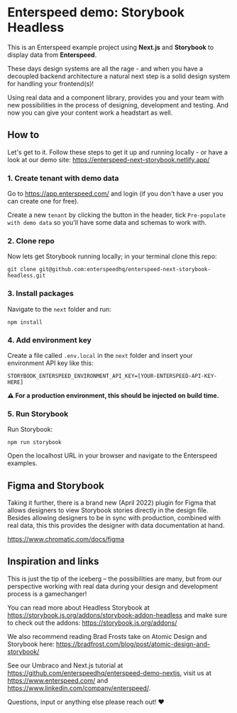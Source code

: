 # Enterspeed demo: Storybook Headless
This is an Enterspeed example project using **Next.js** and **Storybook** to display data from **Enterspeed**.

These days design systems are all the rage - and when you have a decoupled backend architecture a natural next step is a solid design system for handling your frontend(s)!

Using real data and a component library, provides you and your team with new possibilities in the process of designing, development and testing. And now you can give your content work a headstart as well.

## How to
Let's get to it. Follow these steps to get it up and running locally - or have a look at our demo site: https://enterspeed-next-storybook.netlify.app/

### 1. Create tenant with demo data
Go to https://app.enterspeed.com/ and login (if you don't have a user you can create one for free).

Create a new `tenant` by clicking the button in the header, tick `Pre-populate with demo data` so you'll have some data and schemas to work with.

### 2. Clone repo
Now lets get Storybook running locally; in your terminal clone this repo:

`git clone git@github.com:enterspeedhq/enterspeed-next-storybook-headless.git`

### 3. Install packages
Navigate to the `next` folder and run:

`npm install`

### 4. Add environment key
Create a file called `.env.local` in the `next` folder and insert your environment API key like this:

`STORYBOOK_ENTERSPEED_ENVIRONMENT_API_KEY=[YOUR-ENTERSPEED-API-KEY-HERE]`

**:warning: For a production environment, this should be injected on build time.**

### 5. Run Storybook
Run Storybook:

`npm run storybook`

Open the localhost URL in your browser and navigate to the Enterspeed examples.

## Figma and Storybook

Taking it further, there is a brand new (April 2022) plugin for Figma that allows designers to view Storybook stories directly in the design file. Besides allowing designers to be in sync with production, combined with real data, this this provides the designer with data documentation at hand.

https://www.chromatic.com/docs/figma

## Inspiration and links
This is just the tip of the iceberg – the possibilities are many, but from our perspective working with real data during your design and development process is a gamechanger!

You can read more about Headless Storybook at https://storybook.js.org/addons/storybook-addon-headless and make sure to check out the addons: https://storybook.js.org/addons/

We also recommend reading Brad Frosts take on Atomic Design and Storybook here: https://bradfrost.com/blog/post/atomic-design-and-storybook/

See our Umbraco and Next.js tutorial at https://github.com/enterspeedhq/enterspeed-demo-nextjs, visit us at https://www.enterspeed.com/ and https://www.linkedin.com/company/enterspeed/.

Questions, input or anything else please reach out! :heart: